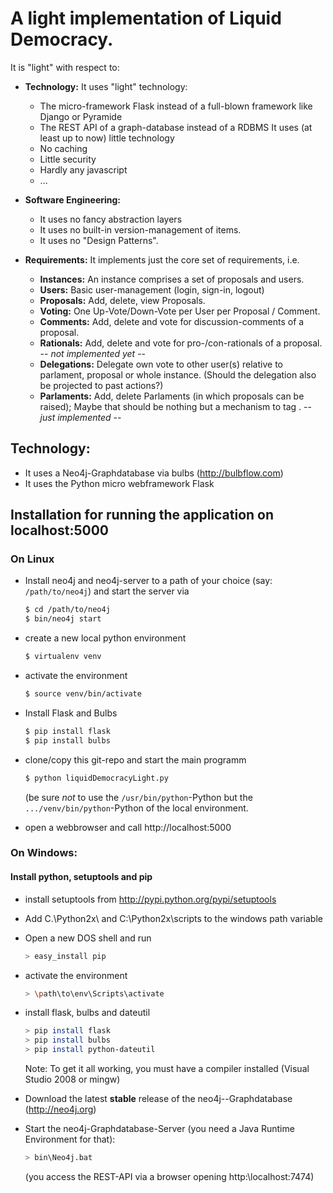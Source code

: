 # A light implementation of Liquid Democracy. 

It is "light" with respect to:

* **Technology:** 
  It uses "light" technology: 
   - The micro-framework Flask instead of a full-blown framework like Django or Pyramide
   - The REST API of a graph-database instead of a RDBMS
  It uses (at least up to now) little technology 
   - No caching
   - Little security
   - Hardly any javascript
   - ...

* **Software Engineering:** 
   - It uses no fancy abstraction layers
   - It uses no built-in version-management of items. 
   - It uses no "Design Patterns".

* **Requirements:** It implements just the core set of requirements, i.e.
  - **Instances:** An instance comprises a set of proposals and users.
  - **Users:** Basic user-management (login, sign-in, logout)
  - **Proposals:** Add, delete, view Proposals.
  - **Voting:** One Up-Vote/Down-Vote per User per Proposal / Comment.
  - **Comments:** Add, delete and vote for discussion-comments of a proposal. 
  - **Rationals:** Add, delete and vote for pro-/con-rationals of a proposal. -- *not implemented yet* --
  - **Delegations:** Delegate own vote to other user(s) relative to parlament, proposal or whole instance.
                   (Should the delegation also be projected to past actions?) 
  - **Parlaments:** Add, delete Parlaments (in which proposals can be raised); Maybe that should be nothing but a mechanism to tag
    . -- *just implemented* --


## Technology:
* It uses a Neo4j-Graphdatabase via bulbs (http://bulbflow.com)
* It uses the Python micro webframework Flask

## Installation for running the application on localhost:5000

### On Linux

* Install neo4j and neo4j-server to a path of your choice (say: `/path/to/neo4j`) and start the server via
  ```bash
  $ cd /path/to/neo4j
  $ bin/neo4j start
  ```

* create a new local python environment
  ```bash
  $ virtualenv venv
  ```

* activate the environment
  ```bash
  $ source venv/bin/activate
  ```

* Install Flask and Bulbs
  ```bash
  $ pip install flask
  $ pip install bulbs
  ```

* clone/copy this git-repo and start the main programm 
  ```bash
  $ python liquidDemocracyLight.py
  ```
  (be sure *not* to use the `/usr/bin/python`-Python but the `.../venv/bin/python`-Python of the local environment. 

* open a webbrowser and call http://localhost:5000

### On Windows: 
#### Install python, setuptools and pip
* install setuptools from http://pypi.python.org/pypi/setuptools
* Add C.\\Python2x\ and C:\\Python2x\scripts to the windows path variable
* Open a new DOS shell and run 
  ```bash
  > easy_install pip
  ```

* activate the environment
  ```bash
  > \path\to\env\Scripts\activate
  ```

* install flask, bulbs and dateutil
  ```bash
  > pip install flask
  > pip install bulbs
  > pip install python-dateutil
  ```
  Note: To get it all working, you must have a compiler installed (Visual Studio 2008 or mingw)

* Download the latest **stable** release of the neo4j--Graphdatabase (http://neo4j.org)
* Start the neo4j-Graphdatabase-Server (you need a Java Runtime Environment for that): 
  ```bash
  > bin\Neo4j.bat
  ```
  (you access the REST-API via a browser opening http:\\localhost:7474)






